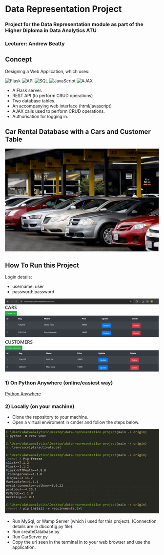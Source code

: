 # Data Representation Project
### Project for the Data Representation module as part of the Higher Diploma in Data Analytics ATU
### Lecturer: Andrew Beatty

## Concept
Designing a Web Application, which uses:

![Flask](https://img.shields.io/badge/Flask-000000?style=for-the-badge&logo=flask&logoColor=white)
![API](https://img.shields.io/badge/API-0298c3?style=for-the-badge&logo=Postman&logoColor=white)
![SQL](https://img.shields.io/badge/SQL-4479A1?style=for-the-badge&logo=MySQL&logoColor=white)
![JavaScript](https://img.shields.io/badge/JavaScript-F7DF1E?style=for-the-badge&logo=javascript&logoColor=black)
![AJAX](https://img.shields.io/badge/AJAX-3b2e5a?style=for-the-badge&logo=ajax&logoColor=white)

- A Flask server.
- REST API (to perform CRUD operations)
- Two database tables.
- An accompanying web interface (html/javascript)
- AJAX calls used to perform CRUD operations.
- Authorisation for logging in.

## Car Rental Database with a Cars and Customer Table

![Car Rental Database with a Cars and Customer Table](./images/rentalcars.jpg)

## How To Run this Project

Login details: 
- username: user 
- password: password

![Page View](./images/pageview.jpg)

### 1) On Python Anywhere (online/easiest way)
[Python Anywhere](https://benjanning2.pythonanywhere.com/home)

### 2) Locally (on your machine)
- Clone the repository to your machine.
- Open a virtual enviroment in cmder and follow the steps below.

![Venv Steps](./images/venv.jpg)

- Run MySql, or Wamp Server (which i used for this project). (Connection details are in dbconfig.py file).
- Run createDatabase.py 
- Run CarServer.py
- Copy the url seen in the terminal in to your web browser and use the application.
 


